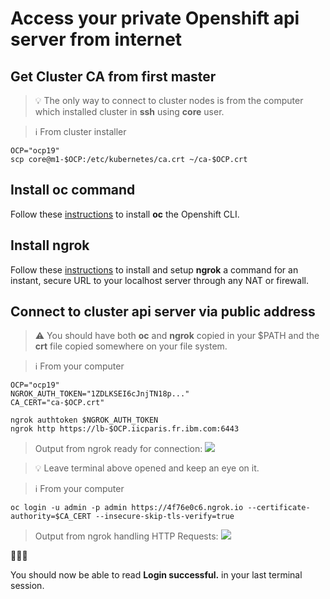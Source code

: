 # Access your private Openshift api server from internet

## Get Cluster CA from first master

> :bulb: The only way to connect to cluster nodes is from the computer which installed cluster in **ssh** using **core** user.

> :information_source: From cluster installer
```
OCP="ocp19"
scp core@m1-$OCP:/etc/kubernetes/ca.crt ~/ca-$OCP.crt
```

## Install oc command

Follow these [instructions](https://docs.openshift.com/container-platform/4.3/installing/installing_bare_metal/installing-bare-metal.html#cli-installing-cli_installing-bare-metal) to install  **oc** the Openshift CLI.

## Install ngrok

Follow these [instructions](https://dashboard.ngrok.com/get-started) to install and setup **ngrok** a command for an instant, secure URL to your localhost server through any NAT or firewall.

## Connect to cluster api server via public address

> :warning: You should have both **oc** and **ngrok** copied in your $PATH and the **crt** file copied somewhere on your file system.

> :information_source: From your computer
```
OCP="ocp19"
NGROK_AUTH_TOKEN="1ZDLKSEI6cJnjTN18p..."
CA_CERT="ca-$OCP.crt"

ngrok authtoken $NGROK_AUTH_TOKEN
ngrok http https://lb-$OCP.iicparis.fr.ibm.com:6443
```

> Output from ngrok ready for connection:
![](ngrok0.png)

> :bulb:  Leave terminal above opened and keep an eye on it.

> :information_source: From your computer
```
oc login -u admin -p admin https://4f76e0c6.ngrok.io --certificate-authority=$CA_CERT --insecure-skip-tls-verify=true
```

> Output from ngrok handling HTTP Requests:
![](ngrok1.png)


:checkered_flag::checkered_flag::checkered_flag:

You should now be able to read **Login successful.** in your last terminal session.
